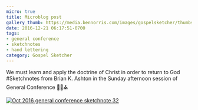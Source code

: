 ```yaml
---
micro: true
title: Microblog post
gallery_thumb: https://media.bennorris.com/images/gospelsketcher/thumbs/oct-16-5-ashton.jpg
date: 2016-12-21 06:17:51-0700
tags:
- general conference
- sketchnotes
- hand lettering
category: Gospel Sketcher
---
```


We must learn and apply the doctrine of Christ in order to return to God
#Sketchnotes from Brian K. Ashton in the Sunday afternoon session of General Conference ✍🏼⛪️

[![Oct 2016 general conference sketchnote 32](https://media.bennorris.com/images/gospelsketcher/general-conference/oct-2016/oct-16-5-ashton.jpg)](https://media.bennorris.com/images/gospelsketcher/general-conference/oct-2016/oct-16-5-ashton.jpg)